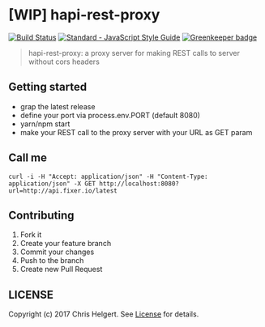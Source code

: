 # [WIP] hapi-rest-proxy

[![Build Status](https://travis-ci.org/chrishelgert/hapi-rest-proxy.svg?branch=master)](https://travis-ci.org/chrishelgert/hapi-rest-proxy)
[![Standard - JavaScript Style Guide](https://img.shields.io/badge/code_style-standard-brightgreen.svg)](https://standardjs.com)
[![Greenkeeper badge](https://badges.greenkeeper.io/chrishelgert/hapi-rest-proxy.svg)](https://greenkeeper.io/)

> hapi-rest-proxy: a proxy server for making REST calls to server without cors headers

## Getting started

* grap the latest release
* define your port via process.env.PORT (default 8080)
* yarn/npm start
* make your REST call to the proxy server with your URL as GET param

## Call me
```
curl -i -H "Accept: application/json" -H "Content-Type: application/json" -X GET http://localhost:8080?url=http://api.fixer.io/latest
```

## Contributing

1. Fork it
2. Create your feature branch
3. Commit your changes
4. Push to the branch
5. Create new Pull Request

## LICENSE

Copyright (c) 2017 Chris Helgert. See [License](./LICENSE) for details.
